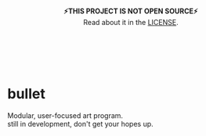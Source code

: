 <br>
<br>
<br>
<br>
<br>
<p align="center">
  <strong>⚡THIS PROJECT IS NOT OPEN SOURCE⚡</strong><br>
  Read about it in the <a href="LICENSE">LICENSE</a>.
</p>
<br>
<br>
<br>
<br>

# bullet
Modular, user-focused art program.  
still in development, don't get your hopes up.
